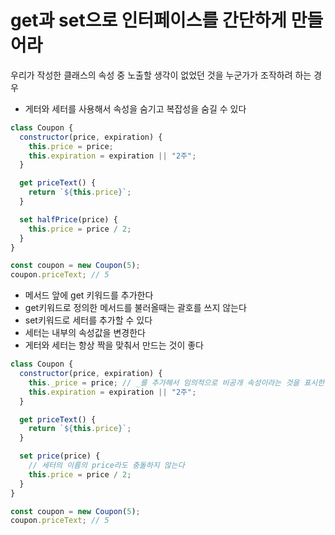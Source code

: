 # get과 set으로 인터페이스를 간단하게 만들어라

우리가 작성한 클래스의 속성 중 노출할 생각이 없었던 것을 누군가가 조작하려 하는 경우

- 게터와 세터를 사용해서 속성을 숨기고 복잡성을 숨길 수 있다

```js
class Coupon {
  constructor(price, expiration) {
    this.price = price;
    this.expiration = expiration || "2주";
  }

  get priceText() {
    return `${this.price}`;
  }

  set halfPrice(price) {
    this.price = price / 2;
  }
}

const coupon = new Coupon(5);
coupon.priceText; // 5
```

- 메서드 앞에 get 키워드를 추가한다
- get키워드로 정의한 메서드를 불러올때는 괄호를 쓰지 않는다
- set키워드로 세터를 추가할 수 있다
- 세터는 내부의 속성값을 변경한다
- 게터와 세터는 항상 짝을 맞춰서 만드는 것이 좋다

```js
class Coupon {
  constructor(price, expiration) {
    this._price = price; // _를 추가해서 임의적으로 비공개 속성이라는 것을 표시한다
    this.expiration = expiration || "2주";
  }

  get priceText() {
    return `${this.price}`;
  }

  set price(price) {
    // 세터의 이름의 price라도 충돌하지 않는다
    this.price = price / 2;
  }
}

const coupon = new Coupon(5);
coupon.priceText; // 5
```
